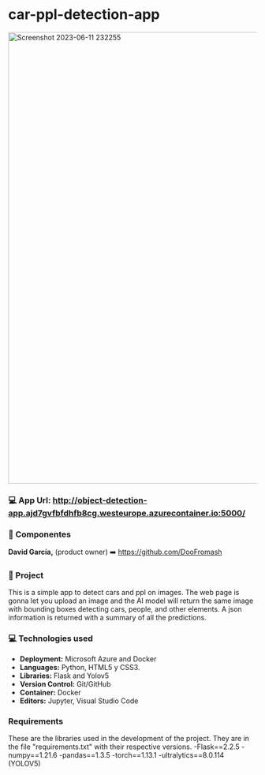# car-ppl-detection-app 

<img width="915" alt="Screenshot 2023-06-11 232255" src="https://github.com/DooFromash/car-ppl-detection-app/assets/109512836/4a2f15ae-f9dd-45b0-9fbe-7a083afde19e">


### :computer: App Url: http://object-detection-app.ajd7gvfbfdhfb8cg.westeurope.azurecontainer.io:5000/

### :busts_in_silhouette: Componentes
<b>David García,</b> (product owner) :arrow_right: https://github.com/DooFromash 


### :notebook: Project 
This is a simple app to detect cars and ppl on images. The web page is gonna let you upload an image and the AI model will return the same image with bounding boxes detecting cars, people, and other elements. A json information is returned with a summary of all the predictions.

### :computer: Technologies used
- <b>Deployment:</b> Microsoft Azure and Docker
- <b>Languages:</b> Python, HTML5 y CSS3.
- <b>Libraries:</b> Flask and Yolov5
- <b>Version Control:</b> Git/GitHub
- <b>Container:</b> Docker
- <b>Editors:</b> Jupyter, Visual Studio Code

### Requirements
These are the libraries used in the development of the project. They are in the file "requirements.txt" with their respective versions.
-Flask==2.2.5
-numpy==1.21.6
-pandas==1.3.5
-torch==1.13.1
-ultralytics==8.0.114 (YOLOV5)
